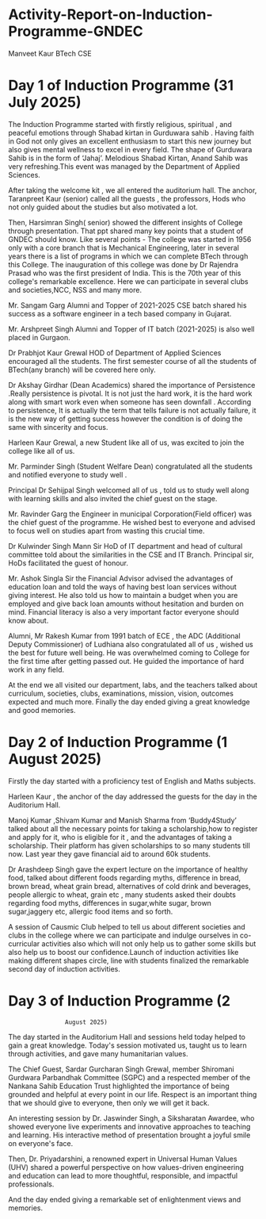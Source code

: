 # Activity-Report-on-Induction-Programme-GNDEC
Manveet Kaur BTech CSE


# Day 1 of Induction Programme (31 July 2025) 

The Induction Programme started with firstly religious, spiritual , and peaceful emotions through Shabad kirtan in Gurduwara sahib . Having faith in God not only gives an excellent enthusiasm to start this new journey but also gives mental wellness to excel in every field. The shape of Gurduwara Sahib is in the form of ‘Jahaj’.  Melodious Shabad Kirtan, Anand Sahib was very refreshing.This event was managed by the Department of Applied Sciences. 


After taking the welcome kit , we all entered the auditorium hall. The anchor, Taranpreet Kaur (senior) called all the guests ,  the          professors, Hods who not only guided about the studies but also motivated a lot. 


Then, Harsimran Singh( senior) showed the different insights of College through presentation. That ppt shared many key points that a student of GNDEC should know. Like several points -
The college was started in 1956 only with a core branch that is Mechanical Engineering, later in several years there is a list of programs in which we can complete BTech through this College. 
The inauguration of this college was done by Dr Rajendra Prasad who was the first president of India. 
This is the 70th year of this college's remarkable excellence.
 Here we can participate in several clubs and societies,NCC, NSS and many more. 


Mr. Sangam Garg Alumni and Topper of 2021-2025 CSE batch shared his success as a software engineer in a tech based company in Gujarat. 


Mr. Arshpreet Singh Alumni and Topper of IT batch (2021-2025) is also well placed in Gurgaon. 


Dr Prabhjot Kaur Grewal HOD of Department of Applied Sciences encouraged all the students. The first semester course of all the students of BTech(any branch) will be covered here only. 


Dr Akshay Girdhar (Dean Academics) shared the importance of  Persistence .Really persistence is pivotal. It is not just the hard work, it is the hard work along with smart work even when someone has seen downfall .
According to persistence, It is actually the term that tells failure is not actually failure, it is the new way of getting success however  the condition is of doing the same with sincerity and focus. 


Harleen Kaur Grewal, a new Student like all of us, was excited to join the college like all of us. 


Mr. Parminder Singh (Student Welfare Dean) congratulated all the students and notified everyone to study well  . 


Principal Dr Sehijpal Singh welcomed all of us , told us to study well along with learning skills and also invited the chief guest on the stage. 


Mr. Ravinder Garg the Engineer in municipal Corporation(Field officer)  was the chief guest of the programme. He wished best to everyone and advised to focus well on studies apart from wasting this crucial time. 


Dr Kulwinder Singh Mann Sir HoD of IT department and head of cultural committee told about the similarities in the CSE and IT Branch. Principal sir, HoDs facilitated the guest of honour. 

Mr. Ashok Singla Sir the Financial Advisor advised the advantages of education loan and told the ways of having best loan services without giving interest. He also told us how to maintain a budget when you are employed and give back loan amounts without hesitation and burden on mind. Financial literacy is also a very important factor everyone should know about. 

Alumni, Mr Rakesh Kumar from 1991 batch of ECE , the ADC (Additional Deputy Commissioner) of Ludhiana also congratulated all of us , wished us the best for future well being. He was overwhelmed coming to College for the first time after getting passed out. He guided the importance of hard work in any field. 

At the end we all visited our department, labs, and the teachers talked about curriculum, societies, clubs, examinations,  mission, vision, outcomes expected and much more. 
Finally the day ended giving a great knowledge and good memories. 

# Day 2 of Induction Programme (1 August 2025) 

Firstly the day started with a proficiency test of English and Maths subjects. 

Harleen Kaur , the anchor of the day addressed the guests for the day in the Auditorium Hall. 

Manoj Kumar ,Shivam Kumar and Manish Sharma from ‘Buddy4Study’ talked about all the necessary points for taking a scholarship,how to register and apply for it, who is eligible for it , and the advantages of taking a scholarship. Their platform has given scholarships to so many students till now. Last year they gave financial aid to around 60k students. 

Dr Arashdeep Singh gave the expert lecture on the importance of healthy food, talked about different foods regarding myths, difference in bread, brown bread, wheat grain bread, alternatives of cold drink and beverages, people allergic to wheat, grain etc ,  many students asked their doubts regarding food myths, differences in sugar,white sugar, brown sugar,jaggery etc, allergic food items and so forth. 

A session of Causmic Club helped to tell us about different societies and clubs in the college where we can participate and indulge ourselves in co- curricular activities also which will not only help us to gather some skills but also help us to boost our confidence.Launch of induction activities like making different shapes circle, line with students finalized the remarkable second day of induction activities.

# Day 3 of Induction Programme (2 
                    August 2025) 

The day started in the Auditorium Hall and sessions held today helped to gain a great knowledge. Today's session motivated us, taught us to learn through activities, and gave many humanitarian values. 

The Chief Guest, Sardar Gurcharan Singh Grewal, member Shiromani Gurdwara Parbandhak Committee (SGPC) and a respected member of the Nankana Sahib Education Trust highlighted the importance of being grounded and helpful at every point in our life. Respect is an important thing that we should give to everyone, then only we will get it back. 

An interesting session by Dr. Jaswinder Singh, a Siksharatan Awardee, who showed everyone  live experiments and innovative approaches to teaching and learning. His interactive method of presentation brought a joyful smile on everyone's face. 

Then, Dr. Priyadarshini, a renowned expert in Universal Human Values (UHV)  shared a powerful perspective on how values-driven engineering and education can lead to more thoughtful, responsible, and impactful professionals. 

And the day ended giving a remarkable set of enlightenment views and memories. 








